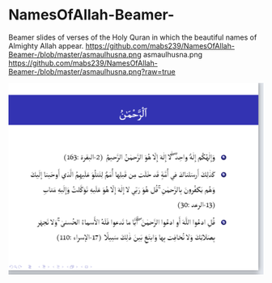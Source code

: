 # NamesOfAllah-Beamer-
Beamer slides of verses of the Holy Quran in which the beautiful names of Almighty Allah appear.
https://github.com/mabs239/NamesOfAllah-Beamer-/blob/master/asmaulhusna.png
asmaulhusna.png
https://github.com/mabs239/NamesOfAllah-Beamer-/blob/master/asmaulhusna.png?raw=true

![Philadelphia's Magic Gardens. This place was so cool!](asmaulhusna.png "Philadelphia's Magic Gardens")
